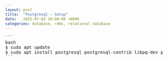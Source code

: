 ```yaml
---
layout: post
title:  "Postgresql – Setup"
date:   2025-07-03 10:00:00 +0000
categories: database, rdms, relational database
---
```

<pre>
```
bash 
$ sudo apt update
$ sudo apt install postgresql postgresql-contrib libpq-dev python3-dev
```
</pre>